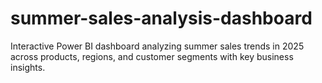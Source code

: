 # summer-sales-analysis-dashboard
Interactive Power BI dashboard analyzing summer sales trends in 2025 across products, regions, and customer segments with key business insights.
